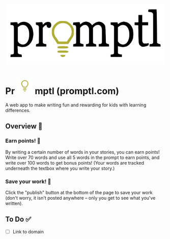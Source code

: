 ![Header image](./static/assets/logo.png)

# Pr <img src="./static/assets/favicon.png" width="50px" alt="o"> mptl (promptl.com)
A web app to make writing fun and rewarding for kids with learning differences.

## Overview 📖
### Earn points! 🎉
By writing a certain number of words in your stories, you can earn points! Write over 70 words and use all 5 words in the prompt to earn points, and write over 100 words to get bonus points! (Your words are tracked underneath the textbox where you write your story.)

### Save your work! 🛟
Click the "publish" button at the bottom of the page to save your work (don't worry, it isn't posted anywhere – only you get to see what you've written).

<!-- ### Edit prior stories! ✏️
You can view your prior stories and make changes to them by clicking "prior changes" in the navigation bar. This doesn't change the number of points you earn for the story though. -->

## To Do ✅
- [ ] Link to domain
